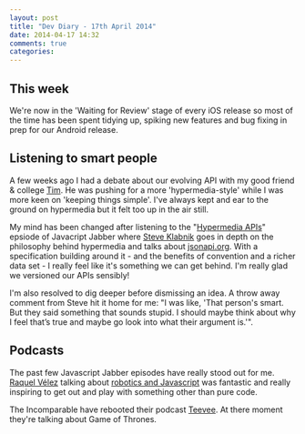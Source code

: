 ```yaml
---
layout: post
title: "Dev Diary - 17th April 2014"
date: 2014-04-17 14:32
comments: true
categories: 
---
```


## This week

We're now in the 'Waiting for Review' stage of every iOS release so most of the time has been spent tidying up, spiking new features and bug fixing in prep for our Android release.

## Listening to smart people

A few weeks ago I had a debate about our evolving API with my good friend & college [Tim](http://twitter.com/timpeat). He was pushing for a more 'hypermedia-style' while I was more keen on 'keeping things simple'.  I've always kept and ear to the ground on hypermedia but it felt too up in the air still.

My mind has been changed after listening to the "[Hypermedia APIs](http://javascriptjabber.com/104-jsj-hypermedia-apis-with-steve-klabnik/)" epsiode of Javacript Jabber where [Steve Klabnik](http://twitter.com/steveklabnik) goes in depth on the philosophy behind hypermedia and talks about [jsonapi.org](http://jsonapi.org).  With a specification building around it - and the benefits of convention and a richer data set - I really feel like it's something we can get behind. I'm really glad we versioned our APIs sensibly!

I'm also resolved to dig deeper before dismissing an idea. A throw away comment from Steve hit it home for me: "I was like, 'That person's smart. But they said something that sounds stupid. I should maybe think about why I feel that’s true and maybe go look into what their argument is.'".

## Podcasts

The past few Javascript Jabber episodes have really stood out for me. [Raquel Vélez](https://twitter.com/rockbot) talking about [robotics and Javascript](http://javascriptjabber.com/103-jsj-robots-with-raquel-velez/) was fantastic and really inspiring to get out and play with something other than pure code.

The Incomparable have rebooted their podcast [Teevee](http://www.theincomparable.com/teevee/). At there moment they're talking about Game of Thrones.
